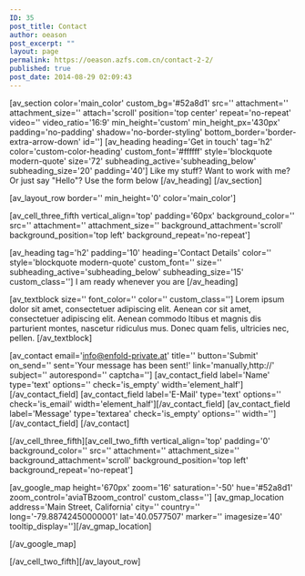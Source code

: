 ```yaml
---
ID: 35
post_title: Contact
author: oeason
post_excerpt: ""
layout: page
permalink: https://oeason.azfs.com.cn/contact-2-2/
published: true
post_date: 2014-08-29 02:09:43
---
```

[av_section color='main_color' custom_bg='#52a8d1' src='' attachment='' attachment_size='' attach='scroll' position='top center' repeat='no-repeat' video='' video_ratio='16:9' min_height='custom' min_height_px='430px' padding='no-padding' shadow='no-border-styling' bottom_border='border-extra-arrow-down' id='']
[av_heading heading='Get in touch' tag='h2' color='custom-color-heading' custom_font='#ffffff' style='blockquote modern-quote' size='72' subheading_active='subheading_below' subheading_size='20' padding='40']
Like my stuff? Want to work with me? Or just say "Hello"?
Use the form below
[/av_heading]
[/av_section]

[av_layout_row border='' min_height='0' color='main_color']

[av_cell_three_fifth vertical_align='top' padding='60px' background_color='' src='' attachment='' attachment_size='' background_attachment='scroll' background_position='top left' background_repeat='no-repeat']

[av_heading tag='h2' padding='10' heading='Contact Details' color='' style='blockquote modern-quote' custom_font='' size='' subheading_active='subheading_below' subheading_size='15' custom_class='']
I am ready whenever you are
[/av_heading]

[av_textblock size='' font_color='' color='' custom_class='']
Lorem ipsum dolor sit amet, consectetuer adipiscing elit. Aenean cor sit amet, consectetuer adipiscing elit. Aenean commodo ltibus et magnis dis parturient montes, nascetur ridiculus mus. Donec quam felis, ultricies nec, pellen.
[/av_textblock]

[av_contact email='info@enfold-private.at' title='' button='Submit' on_send='' sent='Your message has been sent!' link='manually,http://' subject='' autorespond='' captcha='']
[av_contact_field label='Name' type='text' options='' check='is_empty' width='element_half'][/av_contact_field]
[av_contact_field label='E-Mail' type='text' options='' check='is_email' width='element_half'][/av_contact_field]
[av_contact_field label='Message' type='textarea' check='is_empty' options='' width=''][/av_contact_field]
[/av_contact]

[/av_cell_three_fifth][av_cell_two_fifth vertical_align='top' padding='0' background_color='' src='' attachment='' attachment_size='' background_attachment='scroll' background_position='top left' background_repeat='no-repeat']

[av_google_map height='670px' zoom='16' saturation='-50' hue='#52a8d1' zoom_control='aviaTBzoom_control' custom_class='']
[av_gmap_location address='Main Street, California' city='' country='' long='-79.88742450000001' lat='40.0577507' marker='' imagesize='40' tooltip_display=''][/av_gmap_location]

[/av_google_map]

[/av_cell_two_fifth][/av_layout_row]